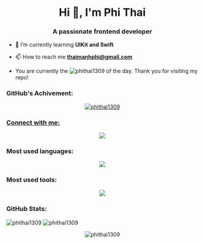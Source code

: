 <h1 align="center">Hi 👋, I'm Phi Thai</h1>
<h3 align="center">A passionate frontend developer</h3>

- 🌱 I’m currently learning **UIKit and Swift**

- 📫 How to reach me **thaimanhphi@gmail.com**

- You are currently the <img src="https://komarev.com/ghpvc/?username=phithai1309&label=Profile%20views&color=0e75b6&style=flat" alt="phithai1309" /> of the day. Thank you for visiting my repo!

<h3 align="left">GitHub's Achivement:</h3>
<p align="center"> 
  <a href="https://github.com/ryo-ma/github-profile-trophy"><img src="https://github-profile-trophy.vercel.app/?username=phithai1309&rank=SECRET,SSS,SS,S,AAA,AA,A,B&margin-w=15&margin-h=15" alt="phithai1309" />
</p>

<h3 align="left">Connect with me:</h3>
<p align="center">
  <a href="https://linkedin.com/in/phi-thai" target="blank">
    <img src="https://skillicons.dev/icons?i=linkedin&theme=light" />
    </a>
</p>

<h3 align="left">Most used languages: </h3>
<p align="center">
  <a href="https://skillicons.dev">
    <img src="https://skillicons.dev/icons?i=java,swift,html,css,js,firebase,spring,sqlite&theme=light" />
  </a>
</p>

<h3 align="left">Most used tools: </h3>
<p align="center">
  <a href="https://skillicons.dev">
    <img src="https://skillicons.dev/icons?i=git,figma,idea,vscode,androidstudio,xd&theme=light" />
  </a>
</p>

<h3 align="left">GitHub Stats: </h3>
<p>
  <img align="center" src="https://github-readme-stats.vercel.app/api/top-langs?username=phithai1309&show_icons=true&locale=en&layout=compact" alt="phithai1309" />
  <img align="center" src="https://github-readme-stats.vercel.app/api?username=phithai1309&show_icons=true&locale=en" alt="phithai1309"
</p>
<p align="center"><img src="https://github-readme-streak-stats.herokuapp.com/?user=phithai1309&" alt="phithai1309" /></p>
